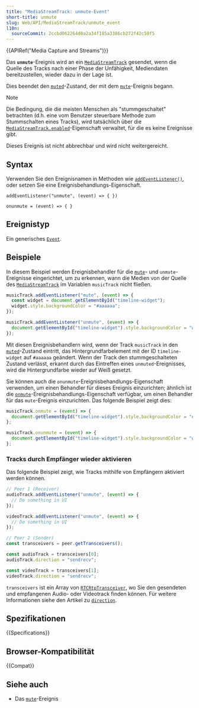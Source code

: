```yaml
---
title: "MediaStreamTrack: unmute-Event"
short-title: unmute
slug: Web/API/MediaStreamTrack/unmute_event
l10n:
  sourceCommit: 2ccbd062264d0a2a34f185a3386cb272f42c50f5
---
```


{{APIRef("Media Capture and Streams")}}

Das **`unmute`**-Ereignis wird an ein [`MediaStreamTrack`](/de/docs/Web/API/MediaStreamTrack) gesendet, wenn die Quelle des Tracks nach einer Phase der Unfähigkeit, Mediendaten bereitzustellen, wieder dazu in der Lage ist.

Dies beendet den [`muted`](/de/docs/Web/API/MediaStreamTrack/muted)-Zustand, der mit dem [`mute`](/de/docs/Web/API/MediaStreamTrack/mute_event)-Ereignis begann.

> [!NOTE]
> Die Bedingung, die die meisten Menschen als "stummgeschaltet" betrachten (d.h. eine vom Benutzer steuerbare Methode zum Stummschalten eines Tracks), wird tatsächlich über die [`MediaStreamTrack.enabled`](/de/docs/Web/API/MediaStreamTrack/enabled)-Eigenschaft verwaltet, für die es keine Ereignisse gibt.

Dieses Ereignis ist nicht abbrechbar und wird nicht weitergereicht.

## Syntax

Verwenden Sie den Ereignisnamen in Methoden wie [`addEventListener()`](/de/docs/Web/API/EventTarget/addEventListener), oder setzen Sie eine Ereignisbehandlungs-Eigenschaft.

```js-nolint
addEventListener("unmute", (event) => { })

onunmute = (event) => { }
```

## Ereignistyp

Ein generisches [`Event`](/de/docs/Web/API/Event).

## Beispiele

In diesem Beispiel werden Ereignisbehandler für die [`mute`](/de/docs/Web/API/MediaStreamTrack/mute_event)- und `unmute`-Ereignisse eingerichtet, um zu erkennen, wann die Medien von der Quelle des [`MediaStreamTrack`](/de/docs/Web/API/MediaStreamTrack) im Variablen `musicTrack` nicht fließen.

```js
musicTrack.addEventListener("mute", (event) => {
  const widget = document.getElementById("timeline-widget");
  widget.style.backgroundColor = "#aaaaaa";
});

musicTrack.addEventListener("unmute", (event) => {
  document.getElementById("timeline-widget").style.backgroundColor = "white";
});
```

Mit diesen Ereignisbehandlern wird, wenn der Track `musicTrack` in den [`muted`](/de/docs/Web/API/MediaStreamTrack/muted)-Zustand eintritt, das Hintergrundfarbelement mit der ID `timeline-widget` auf `#aaaaaa` geändert. Wenn der Track den stummgeschalteten Zustand verlässt, erkannt durch das Eintreffen eines `unmuted`-Ereignisses, wird die Hintergrundfarbe wieder auf Weiß gesetzt.

Sie können auch die `onunmute`-Ereignisbehandlungs-Eigenschaft verwenden, um einen Behandler für dieses Ereignis einzurichten; ähnlich ist die [`onmute`](/de/docs/Web/API/MediaStreamTrack/mute_event)-Ereignisbehandlungs-Eigenschaft verfügbar, um einen Behandler für das `mute`-Ereignis einzurichten. Das folgende Beispiel zeigt dies:

```js
musicTrack.onmute = (event) => {
  document.getElementById("timeline-widget").style.backgroundColor = "#aaaaaa";
};

musicTrack.onunmute = (event) => {
  document.getElementById("timeline-widget").style.backgroundColor = "white";
};
```

### Tracks durch Empfänger wieder aktivieren

Das folgende Beispiel zeigt, wie Tracks mithilfe von Empfängern aktiviert werden können.

```js
// Peer 1 (Receiver)
audioTrack.addEventListener("unmute", (event) => {
  // Do something in UI
});

videoTrack.addEventListener("unmute", (event) => {
  // Do something in UI
});

// Peer 2 (Sender)
const transceivers = peer.getTransceivers();

const audioTrack = transceivers[0];
audioTrack.direction = "sendrecv";

const videoTrack = transceivers[1];
videoTrack.direction = "sendrecv";
```

`transceivers` ist ein Array von [`RTCRtpTransceiver`](/de/docs/Web/API/RTCRtpTransceiver), wo Sie den gesendeten und empfangenen Audio- oder Videotrack finden können. Für weitere Informationen siehe den Artikel zu [`direction`](/de/docs/Web/API/RTCRtpTransceiver/direction).

## Spezifikationen

{{Specifications}}

## Browser-Kompatibilität

{{Compat}}

## Siehe auch

- Das [`mute`](/de/docs/Web/API/MediaStreamTrack/mute_event)-Ereignis
